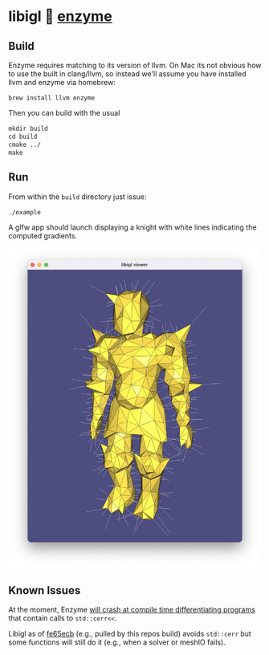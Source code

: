 # libigl 🤝 [enzyme](https://github.com/EnzymeAD/Enzyme)

## Build

Enzyme requires matching to its version of llvm. On Mac its not obvious how to
use the built in clang/llvm, so instead we'll assume you have installed llvm and
enzyme via homebrew:


    brew install llvm enzyme

Then you can build with the usual

    mkdir build
    cd build
    cmake ../
    make

## Run


From within the `build` directory just issue:

    ./example

A glfw app should launch displaying a knight with white lines indicating the
computed gradients.

![](decimated-knight.png)

## Known Issues

At the moment, Enzyme [will crash at compile time differentiating
programs](https://github.com/EnzymeAD/Enzyme/issues/1679) that contain calls to
`std::cerr<<`.

Libigl as of
[fe65ecb](https://github.com/libigl/libigl/commit/fe65ecb907730f96d99a92ebd9c5e852633cc990)
(e.g., pulled by this repos build) avoids `std::cerr` but some functions will
still do it (e.g., when a solver or meshIO fails).
